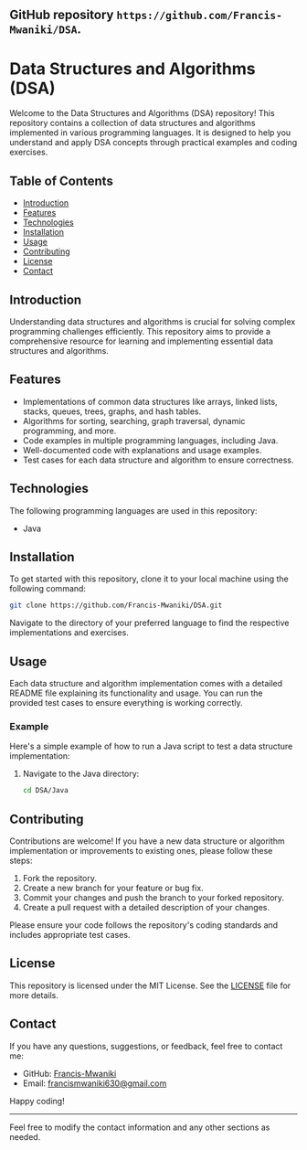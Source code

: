 GitHub repository `https://github.com/Francis-Mwaniki/DSA`.
---

# Data Structures and Algorithms (DSA)

Welcome to the Data Structures and Algorithms (DSA) repository! This repository contains a collection of data structures and algorithms implemented in various programming languages. It is designed to help you understand and apply DSA concepts through practical examples and coding exercises.

## Table of Contents

- [Introduction](#introduction)
- [Features](#features)
- [Technologies](#technologies)
- [Installation](#installation)
- [Usage](#usage)
- [Contributing](#contributing)
- [License](#license)
- [Contact](#contact)

## Introduction

Understanding data structures and algorithms is crucial for solving complex programming challenges efficiently. This repository aims to provide a comprehensive resource for learning and implementing essential data structures and algorithms.

## Features

- Implementations of common data structures like arrays, linked lists, stacks, queues, trees, graphs, and hash tables.
- Algorithms for sorting, searching, graph traversal, dynamic programming, and more.
- Code examples in multiple programming languages, including Java.
- Well-documented code with explanations and usage examples.
- Test cases for each data structure and algorithm to ensure correctness.

## Technologies

The following programming languages are used in this repository:

- Java


## Installation

To get started with this repository, clone it to your local machine using the following command:

```bash
git clone https://github.com/Francis-Mwaniki/DSA.git
```

Navigate to the directory of your preferred language to find the respective implementations and exercises.

## Usage

Each data structure and algorithm implementation comes with a detailed README file explaining its functionality and usage. You can run the provided test cases to ensure everything is working correctly.

### Example

Here's a simple example of how to run a Java script to test a data structure implementation:

1. Navigate to the Java directory:

    ```bash
    cd DSA/Java
    ```


## Contributing

Contributions are welcome! If you have a new data structure or algorithm implementation or improvements to existing ones, please follow these steps:

1. Fork the repository.
2. Create a new branch for your feature or bug fix.
3. Commit your changes and push the branch to your forked repository.
4. Create a pull request with a detailed description of your changes.

Please ensure your code follows the repository's coding standards and includes appropriate test cases.

## License

This repository is licensed under the MIT License. See the [LICENSE](LICENSE) file for more details.

## Contact

If you have any questions, suggestions, or feedback, feel free to contact me:

- GitHub: [Francis-Mwaniki](https://github.com/Francis-Mwaniki)
- Email: francismwaniki630@gmail.com

Happy coding!

---

Feel free to modify the contact information and any other sections as needed.
